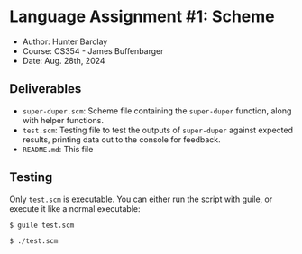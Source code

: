 # Language Assignment #1: Scheme

- Author: Hunter Barclay
- Course: CS354 - James Buffenbarger
- Date: Aug. 28th, 2024

## Deliverables

- `super-duper.scm`: Scheme file containing the `super-duper` function, along with helper functions.
- `test.scm`: Testing file to test the outputs of `super-duper` against expected results, printing data out to the console for feedback.
- `README.md`: This file

## Testing

Only `test.scm` is executable. You can either run the script with guile, or execute it like a normal executable:

```bash
$ guile test.scm
```

```bash
$ ./test.scm
```

